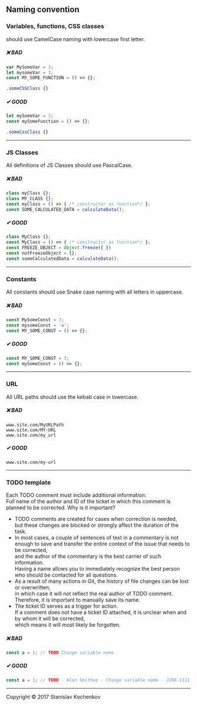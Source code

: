 ## Naming convention

### Variables, functions, CSS classes
should use CamelCase naming with lowercase first letter.
##### ❌ BAD
```javascript
var MySomeVar = 3;
let mysomeVar = 3;
const MY_SOME_FUNCTION = () => {};
```
```css
.someCSSClass {}
```

##### ✔ GOOD
```javascript
let mySomeVar = 3;
const mySomeFunction = () => {};
```
```css
.someCssClass {}
```

---

### JS Classes
All definitions of JS Classes should use PascalCase.
##### ❌ BAD
```javascript
class myClass {};
class MY_CLASS {};
const myClass = () => { /* constructor as function*/ };
const SOME_CALCULATED_DATA = calculateData();
```

##### ✔ GOOD
```javascript
class MyClass {};
const MyClass = () => { /* constructor as function*/ };
const FREEZE_OBJECT = Object.freeze({ })
const notFreezeObject = {};
const someCalculatedData = calculateData();
```

---

### Constants
All constants should use Snake case naming with all letters in uppercase.

##### ❌ BAD
```javascript
const MySomeConst = 3;
const mysomeConst = 'a';
const MY_SOME_CONST = () => {};
```

##### ✔ GOOD
```javascript
const MY_SOME_CONST = 3;
const mySomeConst = () => {};
```

---

### URL
All URL paths should use the kebab case in lowercase.

##### ❌ BAD
```
www.site.com/MyURLPath
www.site.com/MY-URL
www.site.com/my_url
```

##### ✔ GOOD
```
www.site.com/my-url
```

---

### TODO template
Each TODO comment must include additional information:  
Full name of the author and ID of the ticket in which this comment is planned to be corrected.
Why is it important?
* TODO comments are created for cases when correction is needed,  
  but these changes are blocked or strongly affect the duration of the task.
* In most cases, a couple of sentences of text in a commentary is not enough to save and transfer the entire context of the issue that needs to be corrected,  
  and the author of the commentary is the best carrier of such information.  
  Having a name allows you to immediately recognize the best person who should be contacted for all questions.
* As a result of many actions in Git, the history of file changes can be lost or overwritten,  
  in which case it will not reflect the real author of TODO comment.  
  Therefore, it is important to manually save its name.
* The ticket ID serves as a trigger for action.  
  If a comment does not have a ticket ID attached, it is unclear when and by whom it will be corrected,  
  which means it will most likely be forgotten.

##### ❌ BAD
```javascript
const a = 1; // TODO Change variable name
```

##### ✔ GOOD
```javascript
const a = 1; // TODO - Alan Smithee - Change variable name - JIRA-1111
```

---
Copyright © 2017 Stanislav Kochenkov
